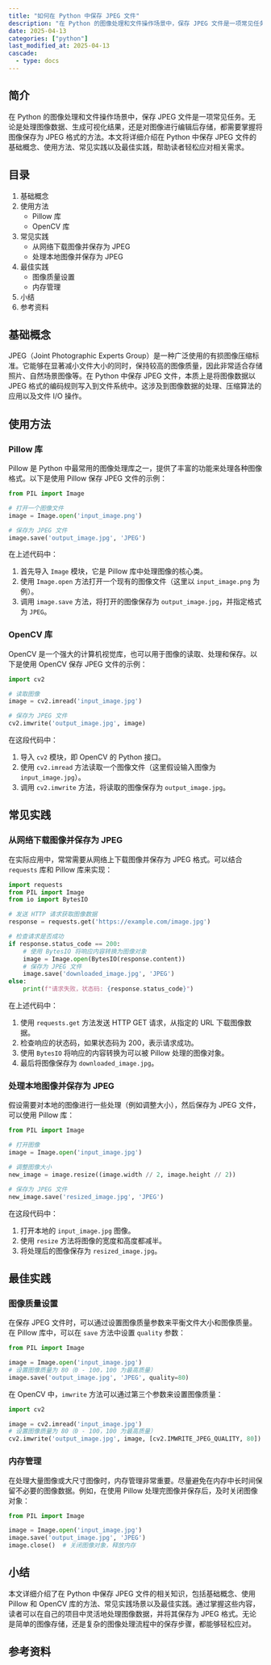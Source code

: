 ```yaml
---
title: "如何在 Python 中保存 JPEG 文件"
description: "在 Python 的图像处理和文件操作场景中，保存 JPEG 文件是一项常见任务。无论是处理图像数据、生成可视化结果，还是对图像进行编辑后存储，都需要掌握将图像保存为 JPEG 格式的方法。本文将详细介绍在 Python 中保存 JPEG 文件的基础概念、使用方法、常见实践以及最佳实践，帮助读者轻松应对相关需求。"
date: 2025-04-13
categories: ["python"]
last_modified_at: 2025-04-13
cascade:
  - type: docs
---
```



## 简介
在 Python 的图像处理和文件操作场景中，保存 JPEG 文件是一项常见任务。无论是处理图像数据、生成可视化结果，还是对图像进行编辑后存储，都需要掌握将图像保存为 JPEG 格式的方法。本文将详细介绍在 Python 中保存 JPEG 文件的基础概念、使用方法、常见实践以及最佳实践，帮助读者轻松应对相关需求。

<!-- more -->
## 目录
1. 基础概念
2. 使用方法
    - Pillow 库
    - OpenCV 库
3. 常见实践
    - 从网络下载图像并保存为 JPEG
    - 处理本地图像并保存为 JPEG
4. 最佳实践
    - 图像质量设置
    - 内存管理
5. 小结
6. 参考资料

## 基础概念
JPEG（Joint Photographic Experts Group）是一种广泛使用的有损图像压缩标准。它能够在显著减小文件大小的同时，保持较高的图像质量，因此非常适合存储照片、自然场景图像等。在 Python 中保存 JPEG 文件，本质上是将图像数据以 JPEG 格式的编码规则写入到文件系统中。这涉及到图像数据的处理、压缩算法的应用以及文件 I/O 操作。

## 使用方法
### Pillow 库
Pillow 是 Python 中最常用的图像处理库之一，提供了丰富的功能来处理各种图像格式。以下是使用 Pillow 保存 JPEG 文件的示例：

```python
from PIL import Image

# 打开一个图像文件
image = Image.open('input_image.png')

# 保存为 JPEG 文件
image.save('output_image.jpg', 'JPEG')
```

在上述代码中：
1. 首先导入 `Image` 模块，它是 Pillow 库中处理图像的核心类。
2. 使用 `Image.open` 方法打开一个现有的图像文件（这里以 `input_image.png` 为例）。
3. 调用 `image.save` 方法，将打开的图像保存为 `output_image.jpg`，并指定格式为 `JPEG`。

### OpenCV 库
OpenCV 是一个强大的计算机视觉库，也可以用于图像的读取、处理和保存。以下是使用 OpenCV 保存 JPEG 文件的示例：

```python
import cv2

# 读取图像
image = cv2.imread('input_image.jpg')

# 保存为 JPEG 文件
cv2.imwrite('output_image.jpg', image)
```

在这段代码中：
1. 导入 `cv2` 模块，即 OpenCV 的 Python 接口。
2. 使用 `cv2.imread` 方法读取一个图像文件（这里假设输入图像为 `input_image.jpg`）。
3. 调用 `cv2.imwrite` 方法，将读取的图像保存为 `output_image.jpg`。

## 常见实践
### 从网络下载图像并保存为 JPEG
在实际应用中，常常需要从网络上下载图像并保存为 JPEG 格式。可以结合 `requests` 库和 Pillow 库来实现：

```python
import requests
from PIL import Image
from io import BytesIO

# 发送 HTTP 请求获取图像数据
response = requests.get('https://example.com/image.jpg')

# 检查请求是否成功
if response.status_code == 200:
    # 使用 BytesIO 将响应内容转换为图像对象
    image = Image.open(BytesIO(response.content))
    # 保存为 JPEG 文件
    image.save('downloaded_image.jpg', 'JPEG')
else:
    print(f"请求失败，状态码: {response.status_code}")
```

在上述代码中：
1. 使用 `requests.get` 方法发送 HTTP GET 请求，从指定的 URL 下载图像数据。
2. 检查响应的状态码，如果状态码为 200，表示请求成功。
3. 使用 `BytesIO` 将响应的内容转换为可以被 Pillow 处理的图像对象。
4. 最后将图像保存为 `downloaded_image.jpg`。

### 处理本地图像并保存为 JPEG
假设需要对本地的图像进行一些处理（例如调整大小），然后保存为 JPEG 文件，可以使用 Pillow 库：

```python
from PIL import Image

# 打开图像
image = Image.open('input_image.jpg')

# 调整图像大小
new_image = image.resize((image.width // 2, image.height // 2))

# 保存为 JPEG 文件
new_image.save('resized_image.jpg', 'JPEG')
```

在这段代码中：
1. 打开本地的 `input_image.jpg` 图像。
2. 使用 `resize` 方法将图像的宽度和高度都减半。
3. 将处理后的图像保存为 `resized_image.jpg`。

## 最佳实践
### 图像质量设置
在保存 JPEG 文件时，可以通过设置图像质量参数来平衡文件大小和图像质量。在 Pillow 库中，可以在 `save` 方法中设置 `quality` 参数：

```python
from PIL import Image

image = Image.open('input_image.jpg')
# 设置图像质量为 80（0 - 100，100 为最高质量）
image.save('output_image.jpg', 'JPEG', quality=80)
```

在 OpenCV 中，`imwrite` 方法可以通过第三个参数来设置图像质量：

```python
import cv2

image = cv2.imread('input_image.jpg')
# 设置图像质量为 80（0 - 100，100 为最高质量）
cv2.imwrite('output_image.jpg', image, [cv2.IMWRITE_JPEG_QUALITY, 80])
```

### 内存管理
在处理大量图像或大尺寸图像时，内存管理非常重要。尽量避免在内存中长时间保留不必要的图像数据。例如，在使用 Pillow 处理完图像并保存后，及时关闭图像对象：

```python
from PIL import Image

image = Image.open('input_image.jpg')
image.save('output_image.jpg', 'JPEG')
image.close()  # 关闭图像对象，释放内存
```

## 小结
本文详细介绍了在 Python 中保存 JPEG 文件的相关知识，包括基础概念、使用 Pillow 和 OpenCV 库的方法、常见实践场景以及最佳实践。通过掌握这些内容，读者可以在自己的项目中灵活地处理图像数据，并将其保存为 JPEG 格式。无论是简单的图像存储，还是复杂的图像处理流程中的保存步骤，都能够轻松应对。

## 参考资料